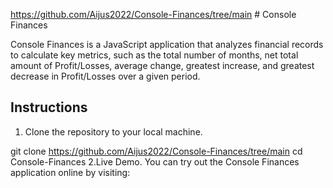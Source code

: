 https://github.com/Aijus2022/Console-Finances/tree/main # Console Finances

Console Finances is a JavaScript application that analyzes financial records to calculate key metrics, 
such as the total number of months, net total amount of Profit/Losses, average change, greatest increase, and greatest decrease in Profit/Losses over a given period.

## Instructions

1. Clone the repository to your local machine.

git clone https://github.com/Aijus2022/Console-Finances/tree/main
cd Console-Finances
2.Live Demo.
You can try out the Console Finances application online by visiting:
